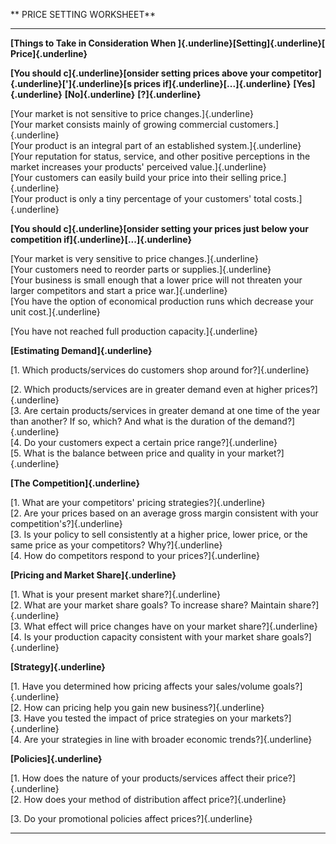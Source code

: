 ** PRICE SETTING WORKSHEET**

  -------------------------------------------------------------------------------------------------------------------------------------------------------------- ----------------------- ---------------------- ---------------------
  **[Things to Take in Consideration When ]{.underline}[Setting]{.underline}[ Price]{.underline}**                                                                                                              
                                                                                                                                                                                                                
  **[You should c]{.underline}[onsider setting prices above your competitor]{.underline}[']{.underline}[s prices if]{.underline}[...]{.underline}**              **[Yes]{.underline}**   **[No]{.underline}**   **[?]{.underline}**
                                                                                                                                                                                                                
  [Your market is not sensitive to price changes.]{.underline}                                                                                                                                                  
  [Your market consists mainly of growing commercial customers.]{.underline}                                                                                                                                    
  [Your product is an integral part of an established system.]{.underline}                                                                                                                                      
  [Your reputation for status, service, and other positive perceptions in the market increases your products' perceived value.]{.underline}                                                                     
  [Your customers can easily build your price into their selling price.]{.underline}                                                                                                                            
  [Your product is only a tiny percentage of your customers' total costs.]{.underline}                                                                                                                          
                                                                                                                                                                                                                
  **[You should c]{.underline}[onsider setting your prices just below your competition if]{.underline}[...]{.underline}**                                                                                       
                                                                                                                                                                                                                
  [Your market is very sensitive to price changes.]{.underline}                                                                                                                                                 
  [Your customers need to reorder parts or supplies.]{.underline}                                                                                                                                               
  [Your business is small enough that a lower price will not threaten your larger competitors and start a price war.]{.underline}                                                                               
  [You have the option of economical production runs which decrease your unit cost.]{.underline}                                                                                                                
                                                                                                                                                                                                                
  [You have not reached full production capacity.]{.underline}                                                                                                                                                  
                                                                                                                                                                                                                
  **[Estimating Demand]{.underline}**                                                                                                                                                                           
                                                                                                                                                                                                                
  [1. Which products/services do customers shop around for?]{.underline}                                                                                                                                        
                                                                                                                                                                                                                
  [2. Which products/services are in greater demand even at higher prices?]{.underline}                                                                                                                         
  [3. Are certain products/services in greater demand at one time of the year than another? If so, which? And what is the duration of the demand?]{.underline}                                                  
  [4. Do your customers expect a certain price range?]{.underline}                                                                                                                                              
  [5. What is the balance between price and quality in your market?]{.underline}                                                                                                                                
                                                                                                                                                                                                                
  **[The Competition]{.underline}**                                                                                                                                                                             
                                                                                                                                                                                                                
  [1. What are your competitors' pricing strategies?]{.underline}                                                                                                                                               
  [2. Are your prices based on an average gross margin consistent with your competition's?]{.underline}                                                                                                         
  [3. Is your policy to sell consistently at a higher price, lower price, or the same price as your competitors? Why?]{.underline}                                                                              
  [4. How do competitors respond to your prices?]{.underline}                                                                                                                                                   
                                                                                                                                                                                                                
  **[Pricing and Market Share]{.underline}**                                                                                                                                                                    
                                                                                                                                                                                                                
  [1. What is your present market share?]{.underline}                                                                                                                                                           
  [2. What are your market share goals? To increase share? Maintain share?]{.underline}                                                                                                                         
  [3. What effect will price changes have on your market share?]{.underline}                                                                                                                                    
  [4. Is your production capacity consistent with your market share goals?]{.underline}                                                                                                                         
                                                                                                                                                                                                                
  **[Strategy]{.underline}**                                                                                                                                                                                    
                                                                                                                                                                                                                
  [1. Have you determined how pricing affects your sales/volume goals?]{.underline}                                                                                                                             
  [2. How can pricing help you gain new business?]{.underline}                                                                                                                                                  
  [3. Have you tested the impact of price strategies on your markets?]{.underline}                                                                                                                              
  [4. Are your strategies in line with broader economic trends?]{.underline}                                                                                                                                    
                                                                                                                                                                                                                
  **[Policies]{.underline}**                                                                                                                                                                                    
                                                                                                                                                                                                                
  [1. How does the nature of your products/services affect their price?]{.underline}                                                                                                                            
  [2. How does your method of distribution affect price?]{.underline}                                                                                                                                           
                                                                                                                                                                                                                
  [3. Do your promotional policies affect prices?]{.underline}                                                                                                                                                  
                                                                                                                                                                                                                
  -------------------------------------------------------------------------------------------------------------------------------------------------------------- ----------------------- ---------------------- ---------------------
